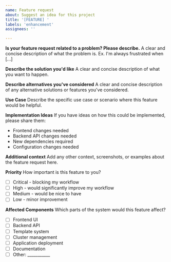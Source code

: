 ```yaml
---
name: Feature request
about: Suggest an idea for this project
title: '[FEATURE] '
labels: 'enhancement'
assignees: ''

---
```


**Is your feature request related to a problem? Please describe.**
A clear and concise description of what the problem is. Ex. I'm always frustrated when [...]

**Describe the solution you'd like**
A clear and concise description of what you want to happen.

**Describe alternatives you've considered**
A clear and concise description of any alternative solutions or features you've considered.

**Use Case**
Describe the specific use case or scenario where this feature would be helpful.

**Implementation Ideas**
If you have ideas on how this could be implemented, please share them:
- Frontend changes needed
- Backend API changes needed
- New dependencies required
- Configuration changes needed

**Additional context**
Add any other context, screenshots, or examples about the feature request here.

**Priority**
How important is this feature to you?
- [ ] Critical - blocking my workflow
- [ ] High - would significantly improve my workflow
- [ ] Medium - would be nice to have
- [ ] Low - minor improvement

**Affected Components**
Which parts of the system would this feature affect?
- [ ] Frontend UI
- [ ] Backend API
- [ ] Template system
- [ ] Cluster management
- [ ] Application deployment
- [ ] Documentation
- [ ] Other: ___________
